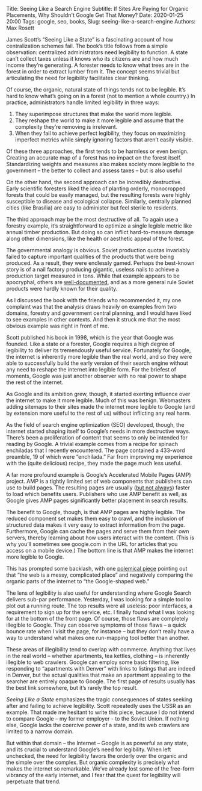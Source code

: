 Title: Seeing Like a Search Engine
Subtitle: If Sites Are Paying for Organic Placements, Why Shouldn't Google Get That Money?
Date: 2020-01-25 20:00
Tags: google, seo, books,
Slug: seeing-like-a-search-engine
Authors: Max Rosett

James Scott’s “Seeing Like a State” is a fascinating account of how centralization schemes fail. The book’s title follows from a simple observation: centralized administrators need legibility to function. A state can’t collect taxes unless it knows who its citizens are and how much income they’re generating. A forester needs to know what trees are in the forest in order to extract lumber from it. The concept seems trivial but articulating the need for legibility facilitates clear thinking.

Of course, the organic, natural state of things tends not to be legible. It’s hard to know what’s going on in a forest (not to mention a whole country.) In practice, administrators handle limited legibility in three ways:

1.	They superimpose structures that make the world more legible.
2.	They reshape the world to make it more legible and assume that the complexity they’re removing is irrelevant.
3.	When they fail to achieve perfect legibility, they focus on maximizing imperfect metrics while simply ignoring factors that aren’t easily visible.

Of these three approaches, the first tends to be harmless or even benign. Creating an accurate map of a forest has no impact on the forest itself. Standardizing weights and measures also makes society more legible to the government – the better to collect and assess taxes – but is also useful 

On the other hand, the second approach can be incredibly destructive. Early scientific foresters liked the idea of planting orderly, monocropped forests that could be easily managed, but the resulting forests were highly susceptible to disease and ecological collapse. Similarly, centrally planned cities (like Brasília) are easy to administer but feel sterile to residents.

The third approach may be the most destructive of all. To again use a forestry example, it’s straightforward to optimize a single legible metric like annual timber production. But doing so can inflict hard-to-measure damage along other dimensions, like the health or aesthetic appeal of the forest.

The governmental analogy is obvious. Soviet production quotas invariably failed to capture important qualities of the products that were being produced. As a result, they were endlessly gamed. Perhaps the best-known story is of a nail factory producing gigantic, useless nails to achieve a production target measured in tons. While that example appears to be apocryphal, others are [well-documented](https://skeptics.stackexchange.com/questions/22375/did-a-soviet-nail-factory-produce-useless-nails-to-improve-metrics), and as a more general rule Soviet products were hardly known for their quality.

As I discussed the book with the friends who recommended it, my one complaint was that the analysis draws heavily on examples from two domains, forestry and government central planning, and I would have liked to see examples in other contexts. And then it struck me that the most obvious example was right in front of me.

Scott published his book in 1998, which is the year that Google was founded. Like a state or a forester, Google requires a high degree of legibility to deliver its tremendously useful service. Fortunately for Google, the internet is inherently more legible than the real world, and so they were able to successfully build the early version of their search engine without any need to reshape the internet into legible form. For the briefest of moments, Google was just another observer with no real power to shape the rest of the internet.

As Google and its ambition grew, though, it started exerting influence over the internet to make it more legible. Much of this was benign. Webmasters adding sitemaps to their sites made the internet more legible to Google (and by extension more useful to the rest of us) without inflicting any real harm. 

As the field of search engine optimization (SEO) developed, though, the internet started shaping itself to Google’s needs in more destructive ways. There’s been a proliferation of content that seems to only be intended for reading by Google. A trivial example comes from a recipe for spinach enchiladas that I recently encountered. The page contained a 433-word preamble, 19 of which were “enchilada.”  Far from improving my experience with the (quite delicious) recipe, they made the page much less useful.

A far more profound example is Google’s Accelerated Mobile Pages (AMP) project. AMP is a tightly limited set of web components that publishers can use to build pages. The resulting pages are usually ([but not always](https://unlikekinds.com/article/google-amp-page-speed)) 
 faster to load which benefits users. Publishers who use AMP benefit as well, as Google gives AMP pages significantly better placement in search results. 

The benefit to Google, though, is that AMP pages are highly legible. The reduced component set makes them easy to crawl, and the inclusion of structured data makes it very easy to extract information from the page. Furthermore, Google can cache the pages and serve them from their own servers, thereby learning about how users interact with the content. (This is why you’ll sometimes see google.com in the URL for articles that you access on a mobile device.) The bottom line is that AMP makes the internet more legible to Google.

This has prompted some backlash, with one [polemical piece](https://www.polemicdigital.com/google-amp-go-to-hell/) pointing out that “the web is a messy, complicated place” and negatively comparing the organic parts of the internet to “the Google-shaped web.” 

The lens of legibility is also useful for understanding where Google Search delivers sub-par performance. Yesterday, I was looking for a simple tool to plot out a running route. The top results were all useless: poor interfaces, a requirement to sign up for the service, etc. I finally found what I was looking for at the bottom of the front page. Of course, those flaws are completely illegible to Google. They can observe symptoms of those flaws – a quick bounce rate when I visit the page, for instance – but they don’t really have a way to understand what makes one run-mapping tool better than another.

These areas of illegibility tend to overlap with commerce. Anything that lives in the real world – whether apartments, tea kettles, clothing – is inherently illegible to web crawlers. Google can employ some basic filtering, like responding to “apartments with Denver” with links to listings that are indeed in Denver, but the actual qualities that make an apartment appealing to the searcher are entirely opaque to Google. The first page of results usually has the best link somewhere, but it’s rarely the top result.

*Seeing Like a State* emphasizes the tragic consequences of states seeking after and failing to achieve legibility. Scott repeatedly uses the USSR as an example. That made me hesitant to write this piece, because I do not intend to compare Google – my former employer - to the Soviet Union. If nothing else, Google lacks the coercive power of a state, and its web crawlers are limited to a narrow domain. 

But within that domain – the Internet – Google is as powerful as any state, and its crucial to understand Google’s need for legibility. When left unchecked, the need for legibility favors the orderly over the organic and the simple over the complex. But organic complexity is precisely what makes the internet so remarkable. We’ve already lost some of the free-form vibrancy of the early internet, and I fear that the quest for legibility will perpetuate that trend.
